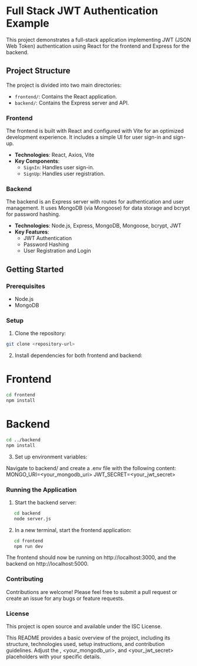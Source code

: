 # Full Stack JWT Authentication Example

This project demonstrates a full-stack application implementing JWT (JSON Web Token) authentication using React for the frontend and Express for the backend.

## Project Structure

The project is divided into two main directories:

- `frontend/`: Contains the React application.
- `backend/`: Contains the Express server and API.

### Frontend

The frontend is built with React and configured with Vite for an optimized development experience. It includes a simple UI for user sign-in and sign-up.

- **Technologies**: React, Axios, Vite
- **Key Components**:
  - `SignIn`: Handles user sign-in.
  - `SignUp`: Handles user registration.

### Backend

The backend is an Express server with routes for authentication and user management. It uses MongoDB (via Mongoose) for data storage and bcrypt for password hashing.

- **Technologies**: Node.js, Express, MongoDB, Mongoose, bcrypt, JWT
- **Key Features**:
  - JWT Authentication
  - Password Hashing
  - User Registration and Login

## Getting Started

### Prerequisites

- Node.js
- MongoDB

### Setup

1. Clone the repository:

```sh
git clone <repository-url>
```

2. Install dependencies for both frontend and backend:

# Frontend

```sh
cd frontend
npm install
```

# Backend

```sh
cd ../backend
npm install
```

3. Set up environment variables:

Navigate to backend/ and create a .env file with the following content:
MONGO_URI=<your_mongodb_uri>
JWT_SECRET=<your_jwt_secret>

### Running the Application

1. Start the backend server:

```sh
   cd backend
   node server.js
```

2. In a new terminal, start the frontend application:

```sh
   cd frontend
   npm run dev
```

The frontend should now be running on http://localhost:3000, and the backend on http://localhost:5000.

### Contributing

Contributions are welcome! Please feel free to submit a pull request or create an issue for any bugs or feature requests.

### License

This project is open source and available under the ISC License.

This README provides a basic overview of the project, including its structure, technologies used, setup instructions, and contribution guidelines. Adjust the <repository-url>, <your_mongodb_uri>, and <your_jwt_secret> placeholders with your specific details.
